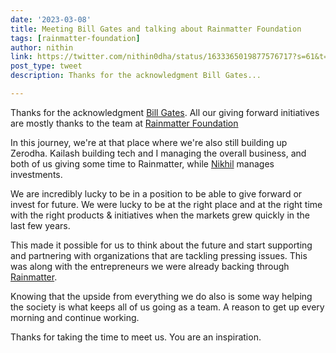 ```yaml
---
date: '2023-03-08'
title: Meeting Bill Gates and talking about Rainmatter Foundation
tags: [rainmatter-foundation]
author: nithin
link: https://twitter.com/nithin0dha/status/1633365019877576717?s=61&t=UlLwbUij830BIu7fmvFyoA
post_type: tweet
description: Thanks for the acknowledgment Bill Gates...

---
```


Thanks for the acknowledgment [Bill Gates](https://twitter.com/BillGates). All our giving forward initiatives are mostly thanks to the team at [Rainmatter Foundation](https://twitter.com/RainmatterOrg)

In this journey, we're at that place where we're also still building up Zerodha. Kailash building  tech and I managing the overall business, and both of us giving some time to Rainmatter, while 
[Nikhil](https://twitter.com/nikhilkamathcio) manages investments.

We are incredibly lucky to be in a position to be able to give forward or invest for future. We were lucky to be at the right place and at the right time with the right products & initiatives when the markets grew quickly in the last few years. 

This made it possible for us to think about the future and start supporting and partnering with organizations that are tackling pressing issues. This was along with the entrepreneurs we were already backing through [Rainmatter](https://twitter.com/Rainmatterin). 

Knowing that the upside from everything we do also is some way helping the society is what keeps all of us going as a team. A reason to get up every morning and continue working.

Thanks for taking the time to meet us. You are an inspiration.
